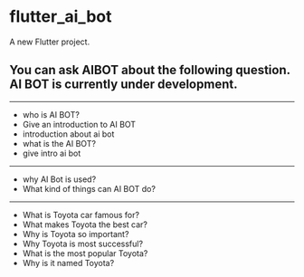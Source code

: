# flutter_ai_bot

A new Flutter project.

## You can ask AIBOT about the following question. AI BOT is currently under development.

-------------------------------------------
- who is  AI BOT?
- Give an introduction to AI BOT
- introduction about ai bot
- what is the AI BOT?
- give intro ai bot
--------------------------------------------
- why AI Bot is used?
- What kind of things can AI BOT do?
--------------------------------------------
- What is Toyota car famous for?
- What makes Toyota the best car?
- Why is Toyota so important?
- Why Toyota is most successful?
- What is the most popular Toyota?
- Why is it named Toyota?
